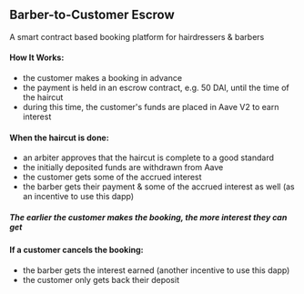 ## Barber-to-Customer Escrow
A smart contract based booking platform for hairdressers & barbers

#### How It Works:
- the customer makes a booking in advance 
- the payment is held in an escrow contract, e.g. 50 DAI, until the time of the haircut 
- during this time, the customer's funds are placed in Aave V2 to earn interest 

#### When the haircut is done:
- an arbiter approves that the haircut is complete to a good standard 
- the initially deposited funds are withdrawn from Aave 
- the customer gets some of the accrued interest 
- the barber gets their payment & some of the accrued interest as well (as an incentive to use this dapp) 


##### The earlier the customer makes the booking, the more interest they can get


#### If a customer cancels the booking: 
- the barber gets the interest earned (another incentive to use this dapp) 
- the customer only gets back their deposit 
